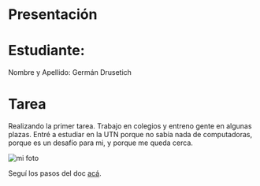 # Presentación

# Estudiante:
Nombre y Apellido: Germán Drusetich

# Tarea
Realizando la primer tarea.
Trabajo en colegios y entreno gente en algunas plazas.
Entré a estudiar en la UTN porque no sabía nada de computadoras, porque es un desafío para mi, y porque me queda cerca.

![mi foto](foto.jpeg)

Seguí los pasos del doc [acá](https://docs.google.com/document/d/e/2PACX-1vTNHQ5dzaVFhKPd4UxLOGhZa9Ix_bDgpyIftq4gqzz7674dHmHkcH2oH9TpQ_TsghZkiSPBoUm2ftzM/pub).